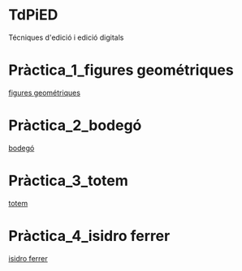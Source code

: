 # TdPiED
Técniques d'edició i edició digitals
# Pràctica_1_figures geométriques
[figures geométriques](p1.zip)
# Pràctica_2_bodegó
[bodegó](p2.zip)
# Pràctica_3_totem
[totem](p3.zip)
# Pràctica_4_isidro ferrer
[isidro ferrer](p4.zip)
